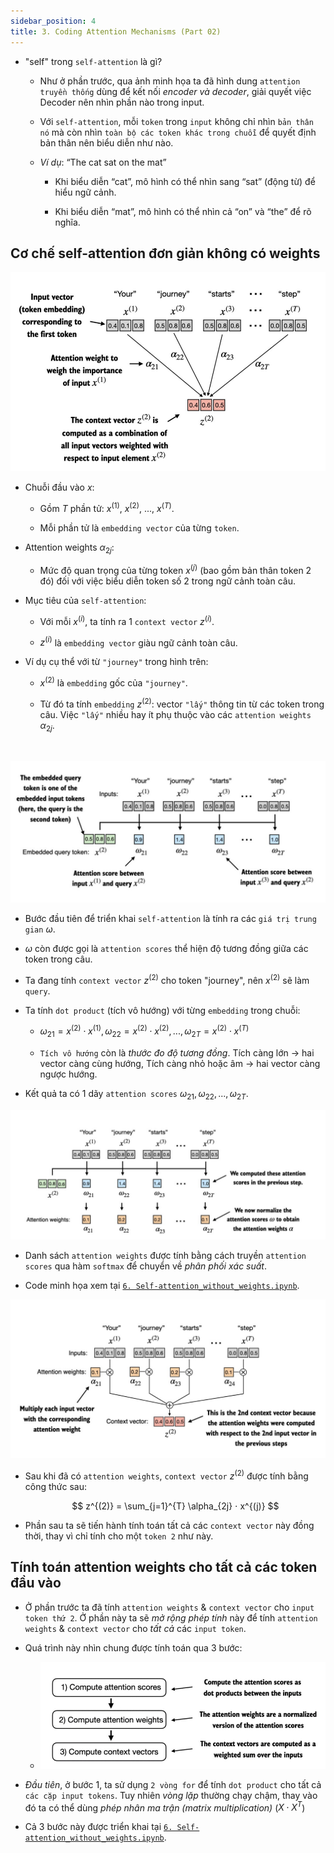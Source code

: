 ```yaml
---
sidebar_position: 4
title: 3. Coding Attention Mechanisms (Part 02)
---
```


- "self" trong `self-attention` là gì? 
    
    + Như ở phần trước, qua ảnh minh họa ta đã hình dung `attention truyền thống` dùng để kết nối *encoder và decoder*, giải quyết việc Decoder nên nhìn phần nào trong input.

    + Với `self-attention`, mỗi `token` trong `input` không chỉ nhìn `bản thân nó` mà còn nhìn `toàn bộ các token khác trong chuỗi` để quyết định bản thân nên biểu diễn như nào.

    + *Ví dụ*: “The cat sat on the mat”
        
        + Khi biểu diễn “cat”, mô hình có thể nhìn sang “sat” (động từ) để hiểu ngữ cảnh.

        + Khi biểu diễn “mat”, mô hình có thể nhìn cả “on” và “the” để rõ nghĩa.

## Cơ chế self-attention đơn giản không có weights
![alt](./imgs/attention_04_self.png)

- Chuỗi đầu vào $x$:
    
    + Gồm $T$ phần tử: $x^{(1)}$, $x^{(2)}$, ..., $x^{(T)}$.

    + Mỗi phần tử là `embedding vector` của từng `token`.

- Attention weights $\alpha_{2j}$: 

    + Mức độ quan trọng của từng token $x^{(j)}$ (bao gồm bản thân token 2 đó) đối với việc biểu diễn token số 2 trong ngữ cảnh toàn câu.

- Mục tiêu của `self-attention`:
    
    + Với mỗi $x^{(i)}$, ta tính ra 1 `context vector` $z^{(i)}$.

    + $z^{(i)}$ là `embedding vector` giàu ngữ cảnh toàn câu.

- Ví dụ cụ thể với từ `"journey"` trong hình trên:

    + $x^{(2)}$ là `embedding` gốc của `"journey"`.
    
    + Từ đó ta tính `embedding` $z^{(2)}$: vector `"lấy"` thông tin từ các token trong câu. Việc `"lấy"` nhiều hay ít phụ thuộc vào các `attention weights` $\alpha_{2j}$.

<br/>

![alt](./imgs/attention_05_scores.png)

- Bước đầu tiên để triển khai `self-attention` là tính ra các `giá trị trung gian` $ω$.

- $ω$ còn được gọi là `attention scores` thể hiện độ tương đồng giữa các token trong câu.

- Ta đang tính `context vector` $z^{(2)}$ cho token "journey", nên $x^{(2)}$ sẽ làm `query`.

- Ta tính `dot product` (tích vô hướng) với từng `embedding` trong chuỗi:

    + $ω_{21} = x^{(2)} ⋅ x^{(1)}, ω_{22} = x^{(2)} ⋅ x^{(2)}, ..., ω_{2T} = x^{(2)} ⋅ x^{(T)}$

    + `Tích vô hướng` còn là *thước đo độ tương đồng*. Tích càng lớn $\rightarrow$ hai vector càng cùng hướng, Tích càng nhỏ hoặc âm $\rightarrow$ hai vector càng ngược hướng.

- Kết quả ta có 1 dãy `attention scores` $ω_{21}, ω_{22}, ..., ω_{2T}$.

![alt](./imgs/attention_06_scores.png)

- Danh sách `attention weights` được tính bằng cách truyền `attention scores` qua hàm `softmax` để chuyển về _phân phối xác suất_.

- Code minh họa xem tại [`6. Self-attention_without_weights.ipynb`](https://github.com/tyanfarm/build-LLM-from-scratch-notebook/blob/main/6.%20Self-attention_without_weights.ipynb).

![alt](./imgs/attention_07_scores.png)

- Sau khi đã có `attention weights`, `context vector` $z^{(2)}$ được tính bằng công thức sau:
    
    $$ z^{(2)} = \sum_{j=1}^{T} \alpha_{2j} ⋅ x^{(j)} $$

- Phần sau ta sẽ tiến hành tính toán tất cả các `context vector` này đồng thời, thay vì chỉ tính cho một `token 2` như này.

## Tính toán attention weights cho tất cả các token đầu vào
- Ở phần trước ta đã tính `attention weights` & `context vector` cho `input token thứ 2`. Ở phần này ta sẽ _mở rộng phép tính_ này để tính `attention weights` & `context vector` cho _tất cả_ các `input token`.

- Quá trình này nhìn chung được tính toán qua 3 bước:
    + ![alt](./imgs/attention_08_context_step.png)

- _Đầu tiên_, ở bước 1, ta sử dụng `2 vòng for` để tính `dot product` cho tất cả `các cặp input tokens`. Tuy nhiên _vòng lặp_ thường chạy chậm, thay vào đó ta có thể dùng _phép nhân ma trận (matrix multiplication)_ ($X⋅X^T$)

- Cả 3 bước này được triển khai tại [`6. Self-attention_without_weights.ipynb`](https://github.com/tyanfarm/build-LLM-from-scratch-notebook/blob/main/6.%20Self-attention_without_weights.ipynb).